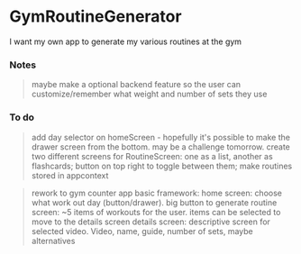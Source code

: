 # GymRoutineGenerator

I want my own app to generate my various routines at the gym

### Notes

> maybe make a optional backend feature so the user can customize/remember what weight and number of sets they use

### To do

> add day selector on homeScreen - hopefully it's possible to make the drawer screen from the bottom. may be a challenge tomorrow.
> create two different screens for RoutineScreen: one as a list, another as flashcards; button on top right to toggle between them; make routines stored in appcontext

> rework to gym counter app
> basic framework:
> home screen: choose what work out day (button/drawer). big button to generate
> routine screen: ~5 items of workouts for the user. items can be selected to move to the details screen
> details screen: descriptive screen for selected video. Video, name, guide, number of sets, maybe alternatives
